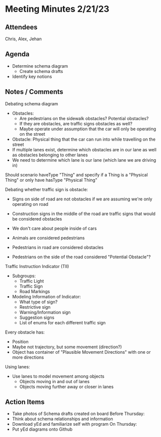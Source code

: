 # Meeting Minutes 2/21/23
## Attendees
Chris, Alex, Jehan
## Agenda
 - Determine schema diagram
   - Create schema drafts
 - Identify key notions
## Notes / Comments

Debating schema diagram
- Obstacles:
  - Are pedestrians on the sidewalk obstacles? Potential obstacles?
  - If they are obstacles, are traffic signs obstacles as well?
  - Maybe operate under assumption that the car will only be operating on the street
- Obstacle: Physical thing that the car can run into while travelling on the street
- If multiple lanes exist, determine which obstacles are in our lane as well as obstacles belonging to other lanes
- We need to determine which lane is our lane (which lane we are driving in)

Should scenario haveType "Thing" and specify if a Thing is a "Physical Thing" or only have hasType "Physical Thing"

Debating whether traffic sign is obstacle:
- Signs on side of road are not obstacles if we are assuming we're only operating on road
- Construction signs in the middle of the road are traffic signs that would be considered obstacles

- We don't care about people inside of cars
- Animals are considered pedestrians

- Pedestrians in road are considered obstacles
- Pedestrians on the side of the road considered "Potential Obstacle"?

Traffic Instruction Indicator (TII)
- Subgroups:
  - Traffic Light
  - Traffic Sign
  - Road Markings
- Modeling Information of Indicator:
  - What type of sign?
  - Restrictive sign
  - Warning/Information sign
  - Suggestion signs
  - List of enums for each different traffic sign

Every obstacle has:
 - Position
 - Maybe not trajectory, but some movement (direction?)
 - Object has container of "Plausible Movement Directions" with one or more directions

Using lanes:
- Use lanes to model movement among objects
  - Objects moving in and out of lanes
  - Objects moving further away or closer in lanes

## Action Items
- Take photos of Schema drafts created on board
Before Thursday:
- Think about schema relationships and information
- Download yEd and familiarize self with program
On Thursday:
- Put yEd diagrams onto Github

